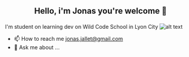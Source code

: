 ## <p align="center">Hello, i'm Jonas you're welcome 👋</p>

I'm student on learning dev on Wild Code School in Lyon City
![alt text](https://www.wildcodeschool.com/static/imgs/logo.png)


* 📫 How to reach me jonas.jallet@gmail.com
* 💬 Ask me about ...

<!--
**JonasJallet/JonasJallet** is a ✨ _special_ ✨ repository because its `README.md` (this file) appears on your GitHub profile.

Here are some ideas to get you started:

- 🔭 I’m currently working on ...
- 🌱 I’m currently learning ...
- 👯 I’m looking to collaborate on ...
- 🤔 I’m looking for help with ...
- 💬 Ask me about ...
- 📫 How to reach me: jonas.jallet@gmail.com
- 😄 Pronouns: ...
- ⚡ Fun fact: ...
-->
